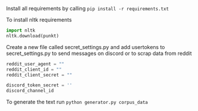
Install all requirements by calling `pip install -r requirements.txt`

To install nltk requirements 
```python
import nltk
nltk.download(punkt)
```

Create a new file called secret_settings.py and add usertokens to secret_settings.py to send messages on discord or to scrap data from reddit

```python 
reddit_user_agent = ""
reddit_client_id = ""
reddit_client_secret = ""

discord_token_secret = ''
discord_channel_id
```

To generate the text run `python generator.py corpus_data`

